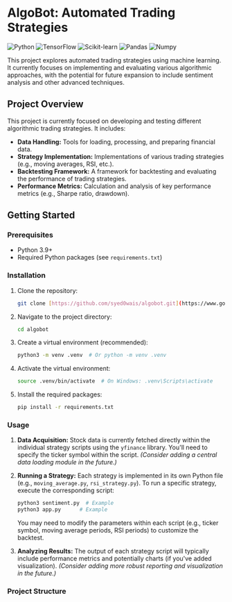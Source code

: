 # AlgoBot: Automated Trading Strategies

![Python](https://img.shields.io/badge/Python-3.9%2B-blue)
![TensorFlow](https://img.shields.io/badge/TensorFlow-2.x-orange)
![Scikit-learn](https://img.shields.io/badge/Scikit--learn-1.x-green)
![Pandas](https://img.shields.io/badge/Pandas-1.x-yellow)
![Numpy](https://img.shields.io/badge/Numpy-1.x-purple)

This project explores automated trading strategies using machine learning.  It currently focuses on implementing and evaluating various algorithmic approaches, with the potential for future expansion to include sentiment analysis and other advanced techniques.

## Project Overview

This project is currently focused on developing and testing different algorithmic trading strategies.  It includes:

*   **Data Handling:**  Tools for loading, processing, and preparing financial data.
*   **Strategy Implementation:** Implementations of various trading strategies (e.g., moving averages, RSI, etc.).
*   **Backtesting Framework:** A framework for backtesting and evaluating the performance of trading strategies.
*   **Performance Metrics:**  Calculation and analysis of key performance metrics (e.g., Sharpe ratio, drawdown).

## Getting Started

### Prerequisites

*   Python 3.9+
*   Required Python packages (see `requirements.txt`)

### Installation

1.  Clone the repository:

    ```bash
    git clone [https://github.com/syed0wais/algobot.git](https://www.google.com/search?q=https://github.com/syed0wais/algobot.git)
    ```

2.  Navigate to the project directory:

    ```bash
    cd algobot
    ```

3.  Create a virtual environment (recommended):

    ```bash
    python3 -m venv .venv  # Or python -m venv .venv
    ```

4.  Activate the virtual environment:

    ```bash
    source .venv/bin/activate  # On Windows: .venv\Scripts\activate
    ```

5.  Install the required packages:

    ```bash
    pip install -r requirements.txt
    ```

### Usage

1.  **Data Acquisition:** Stock data is currently fetched directly within the individual strategy scripts using the `yfinance` library.  You'll need to specify the ticker symbol within the script.  *(Consider adding a central data loading module in the future.)*

2.  **Running a Strategy:** Each strategy is implemented in its own Python file (e.g., `moving_average.py`, `rsi_strategy.py`).  To run a specific strategy, execute the corresponding script:

    ```bash
    python3 sentiment.py  # Example
    python3 app.py      # Example
    ```

    You may need to modify the parameters within each script (e.g., ticker symbol, moving average periods, RSI periods) to customize the backtest.

3.  **Analyzing Results:** The output of each strategy script will typically include performance metrics and potentially charts (if you've added visualization).  *(Consider adding more robust reporting and visualization in the future.)*

### Project Structure